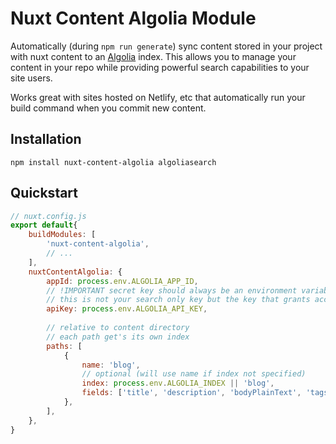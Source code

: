 # Nuxt Content Algolia Module
Automatically (during `npm run generate`) sync content stored in your project with nuxt content to an [Algolia](https://www.algolia.com) index. This allows you to manage your content in your repo while providing powerful search capabilities to your site users.

Works great with sites hosted on Netlify, etc that automatically run your build command when you commit new content.

## Installation
```
npm install nuxt-content-algolia algoliasearch
```

## Quickstart
```javascript
// nuxt.config.js
export default{
    buildModules: [
        'nuxt-content-algolia',
        // ...
    ],
    nuxtContentAlgolia: {
        appId: process.env.ALGOLIA_APP_ID,
        // !IMPORTANT secret key should always be an environment variable
        // this is not your search only key but the key that grants access to modify the index
        apiKey: process.env.ALGOLIA_API_KEY, 
        
        // relative to content directory
        // each path get's its own index
        paths: [
            {
                name: 'blog',
                // optional (will use name if index not specified)
                index: process.env.ALGOLIA_INDEX || 'blog',
                fields: ['title', 'description', 'bodyPlainText', 'tags'],
            },
        ],
    },
}
```
